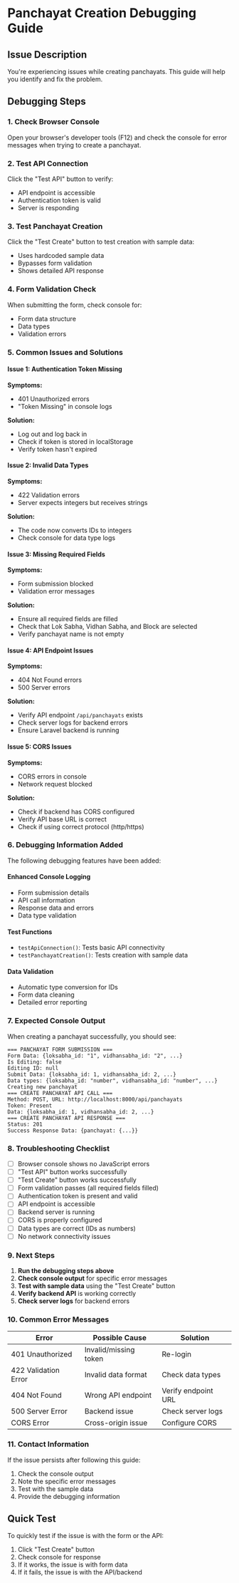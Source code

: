 # Panchayat Creation Debugging Guide

## Issue Description
You're experiencing issues while creating panchayats. This guide will help you identify and fix the problem.

## Debugging Steps

### 1. Check Browser Console
Open your browser's developer tools (F12) and check the console for error messages when trying to create a panchayat.

### 2. Test API Connection
Click the "Test API" button to verify:
- API endpoint is accessible
- Authentication token is valid
- Server is responding

### 3. Test Panchayat Creation
Click the "Test Create" button to test creation with sample data:
- Uses hardcoded sample data
- Bypasses form validation
- Shows detailed API response

### 4. Form Validation Check
When submitting the form, check console for:
- Form data structure
- Data types
- Validation errors

### 5. Common Issues and Solutions

#### Issue 1: Authentication Token Missing
**Symptoms:**
- 401 Unauthorized errors
- "Token Missing" in console logs

**Solution:**
- Log out and log back in
- Check if token is stored in localStorage
- Verify token hasn't expired

#### Issue 2: Invalid Data Types
**Symptoms:**
- 422 Validation errors
- Server expects integers but receives strings

**Solution:**
- The code now converts IDs to integers
- Check console for data type logs

#### Issue 3: Missing Required Fields
**Symptoms:**
- Form submission blocked
- Validation error messages

**Solution:**
- Ensure all required fields are filled
- Check that Lok Sabha, Vidhan Sabha, and Block are selected
- Verify panchayat name is not empty

#### Issue 4: API Endpoint Issues
**Symptoms:**
- 404 Not Found errors
- 500 Server errors

**Solution:**
- Verify API endpoint `/api/panchayats` exists
- Check server logs for backend errors
- Ensure Laravel backend is running

#### Issue 5: CORS Issues
**Symptoms:**
- CORS errors in console
- Network request blocked

**Solution:**
- Check if backend has CORS configured
- Verify API base URL is correct
- Check if using correct protocol (http/https)

### 6. Debugging Information Added

The following debugging features have been added:

#### Enhanced Console Logging
- Form submission details
- API call information
- Response data and errors
- Data type validation

#### Test Functions
- `testApiConnection()`: Tests basic API connectivity
- `testPanchayatCreation()`: Tests creation with sample data

#### Data Validation
- Automatic type conversion for IDs
- Form data cleaning
- Detailed error reporting

### 7. Expected Console Output

When creating a panchayat successfully, you should see:

```
=== PANCHAYAT FORM SUBMISSION ===
Form Data: {loksabha_id: "1", vidhansabha_id: "2", ...}
Is Editing: false
Editing ID: null
Submit Data: {loksabha_id: 1, vidhansabha_id: 2, ...}
Data types: {loksabha_id: "number", vidhansabha_id: "number", ...}
Creating new panchayat
=== CREATE PANCHAYAT API CALL ===
Method: POST, URL: http://localhost:8000/api/panchayats
Token: Present
Data: {loksabha_id: 1, vidhansabha_id: 2, ...}
=== CREATE PANCHAYAT API RESPONSE ===
Status: 201
Success Response Data: {panchayat: {...}}
```

### 8. Troubleshooting Checklist

- [ ] Browser console shows no JavaScript errors
- [ ] "Test API" button works successfully
- [ ] "Test Create" button works successfully
- [ ] Form validation passes (all required fields filled)
- [ ] Authentication token is present and valid
- [ ] API endpoint is accessible
- [ ] Backend server is running
- [ ] CORS is properly configured
- [ ] Data types are correct (IDs as numbers)
- [ ] No network connectivity issues

### 9. Next Steps

1. **Run the debugging steps above**
2. **Check console output** for specific error messages
3. **Test with sample data** using the "Test Create" button
4. **Verify backend API** is working correctly
5. **Check server logs** for backend errors

### 10. Common Error Messages

| Error | Possible Cause | Solution |
|-------|---------------|----------|
| 401 Unauthorized | Invalid/missing token | Re-login |
| 422 Validation Error | Invalid data format | Check data types |
| 404 Not Found | Wrong API endpoint | Verify endpoint URL |
| 500 Server Error | Backend issue | Check server logs |
| CORS Error | Cross-origin issue | Configure CORS |

### 11. Contact Information

If the issue persists after following this guide:
1. Check the console output
2. Note the specific error messages
3. Test with the sample data
4. Provide the debugging information

## Quick Test

To quickly test if the issue is with the form or the API:

1. Click "Test Create" button
2. Check console for response
3. If it works, the issue is with form data
4. If it fails, the issue is with the API/backend
